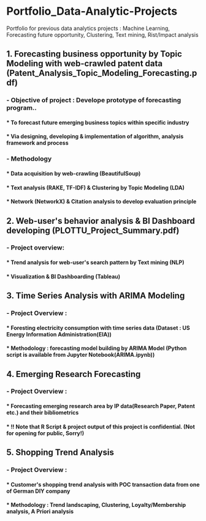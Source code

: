 # Portfolio_Data-Analytic-Projects
Portfolio for previous data analytics projects : Machine Learning, Forecasting future opportunity, Clustering, Text mining, Rist/Impact analysis

## 1. Forecasting business opportunity by Topic Modeling with web-crawled patent data (Patent_Analysis_Topic_Modeling_Forecasting.pdf)
### - Objective of project : Develope prototype of forecasting program..
#### * To forecast future emerging business topics within specific industry
#### * Via designing, developing & implementation of algorithm, analysis framework and process
### - Methodology
#### * Data acquisition by web-crawling (BeautifulSoup)
#### * Text analysis (RAKE, TF-IDF) & Clustering by Topic Modeling (LDA)
#### * Network (NetworkX) & Citation analysis to develop evaluation principle

## 2. Web-user's behavior analysis & BI Dashboard developing (PLOTTU_Project_Summary.pdf)
### - Project overview: 
#### * Trend analysis for web-user's search pattern by Text mining (NLP)
#### * Visualization & BI Dashboarding (Tableau)

## 3. Time Series Analysis with ARIMA Modeling
### - Project Overview :
#### * Foresting electricity consumption with time series data (Dataset : US Energy Information Administration(EIA))
#### * Methodology : forecasting model building by ARIMA Model (Python script is available from Jupyter Notebook(ARIMA.ipynb))

## 4. Emerging Research Forecasting
### - Project Overview :
#### * Forecasting emerging research area by IP data(Research Paper, Patent etc.) and their bibliometrics
#### * !! Note that R Script & project output of this project is confidential. (Not for opening for public, Sorry!) 

## 5. Shopping Trend Analysis
### - Project Overview :
#### * Customer's shopping trend analysis with POC transaction data from one of German DIY company 
#### * Methodology : Trend landscaping, Clustering, Loyalty/Membership analysis, A Priori analysis


